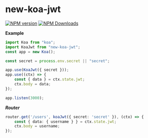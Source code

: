 # new-koa-jwt
[![NPM version](https://img.shields.io/npm/v/new-koa-jwt.svg?style=flat)](https://npmjs.org/package/new-koa-jwt)
[![NPM Downloads](https://img.shields.io/npm/dm/new-koa-jwt.svg?style=flat)](https://npmjs.org/package/new-koa-jwt)

**Example**  
```typescript
import Koa from "koa";
import KoaJwt from "new-koa-jwt";
const app = new Koa();

const secret = process.env.secret || "secret";

app.use(KoaJwt({ secret }));
app.use((ctx) => {
    const { data } = ctx.state.jwt;
    ctx.body = data;
});

app.listen(3000);
```
***Router***  
```typescript
router.get('/users', koaJwt({ secret: 'secret' }), (ctx) => {
    const { data: { username } } = ctx.state.jwt;
    ctx.body = username;
});
```
